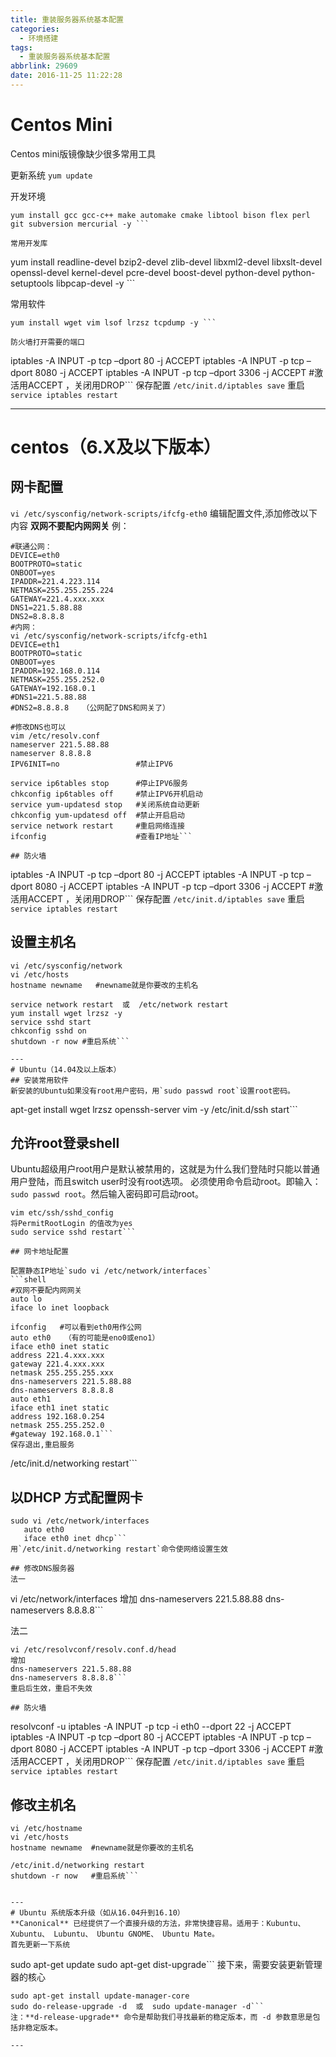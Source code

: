 ```yaml
---
title: 重装服务器系统基本配置
categories:
  - 环境搭建
tags:
  - 重装服务器系统基本配置
abbrlink: 29609
date: 2016-11-25 11:22:28
---
```


# Centos Mini
Centos mini版镜像缺少很多常用工具

更新系统 
`yum update `

开发环境 
```
yum install gcc gcc-c++ make automake cmake libtool bison flex perl git subversion mercurial -y ```

常用开发库 
```
yum install readline-devel bzip2-devel zlib-devel libxml2-devel libxslt-devel openssl-devel kernel-devel pcre-devel boost-devel python-devel python-setuptools libpcap-devel -y ```

常用软件 
```
yum install wget vim lsof lrzsz tcpdump -y ```

防火墙打开需要的端口 
```
iptables -A INPUT -p tcp –dport 80 -j ACCEPT
iptables -A INPUT -p tcp –dport 8080 -j ACCEPT 
iptables -A INPUT -p tcp –dport 3306 -j ACCEPT  #激活用ACCEPT ，关闭用DROP```
保存配置
`/etc/init.d/iptables save`
重启
`service iptables restart`

---
# centos（6.X及以下版本）
## 网卡配置
`vi /etc/sysconfig/network-scripts/ifcfg-eth0` 编辑配置文件,添加修改以下内容
**双网不要配内网网关**
例：
```
#联通公网：
DEVICE=eth0
BOOTPROTO=static
ONBOOT=yes
IPADDR=221.4.223.114
NETMASK=255.255.255.224  
GATEWAY=221.4.xxx.xxx
DNS1=221.5.88.88
DNS2=8.8.8.8
#内网：
vi /etc/sysconfig/network-scripts/ifcfg-eth1
DEVICE=eth1
BOOTPROTO=static
ONBOOT=yes
IPADDR=192.168.0.114
NETMASK=255.255.252.0  
GATEWAY=192.168.0.1
#DNS1=221.5.88.88
#DNS2=8.8.8.8   （公网配了DNS和网关了）

#修改DNS也可以
vim /etc/resolv.conf
nameserver 221.5.88.88
nameserver 8.8.8.8
IPV6INIT=no                 #禁止IPV6

service ip6tables stop      #停止IPV6服务
chkconfig ip6tables off     #禁止IPV6开机启动
service yum-updatesd stop   #关闭系统自动更新
chkconfig yum-updatesd off  #禁止开启启动
service network restart     #重启网络连接
ifconfig                    #查看IP地址```

## 防火墙
```
iptables -A INPUT -p tcp –dport 80 -j ACCEPT
iptables -A INPUT -p tcp –dport 8080 -j ACCEPT 
iptables -A INPUT -p tcp –dport 3306 -j ACCEPT  #激活用ACCEPT ，关闭用DROP```
保存配置
`/etc/init.d/iptables save`
重启
`service iptables restart`

## 设置主机名
```
vi /etc/sysconfig/network
vi /etc/hosts
hostname newname   #newname就是你要改的主机名

service network restart  或  /etc/network restart
yum install wget lrzsz -y
service sshd start
chkconfig sshd on
shutdown -r now #重启系统```

---
# Ubuntu（14.04及以上版本）
## 安装常用软件
新安装的Ubuntu如果没有root用户密码，用`sudo passwd root`设置root密码。
```
apt-get install wget lrzsz openssh-server vim -y
/etc/init.d/ssh start```

## 允许root登录shell
Ubuntu超级用户root用户是默认被禁用的，这就是为什么我们登陆时只能以普通用户登陆，而且switch user时没有root选项。
必须使用命令启动root。即输入：`sudo passwd root`。然后输入密码即可启动root。
```
vim etc/ssh/sshd_config
将PermitRootLogin 的值改为yes
sudo service sshd restart```

## 网卡地址配置

配置静态IP地址`sudo vi /etc/network/interfaces`
```shell
#双网不要配内网网关
auto lo
iface lo inet loopback

ifconfig   #可以看到eth0用作公网
auto eth0   （有的可能是eno0或eno1）
iface eth0 inet static
address 221.4.xxx.xxx
gateway 221.4.xxx.xxx
netmask 255.255.255.xxx
dns-nameservers 221.5.88.88
dns-nameservers 8.8.8.8
auto eth1
iface eth1 inet static
address 192.168.0.254
netmask 255.255.252.0
#gateway 192.168.0.1```
保存退出,重启服务
```
/etc/init.d/networking restart```

## 以DHCP 方式配置网卡
```
sudo vi /etc/network/interfaces
   auto eth0
   iface eth0 inet dhcp```
用`/etc/init.d/networking restart`命令使网络设置生效

## 修改DNS服务器
法一
```
vi /etc/network/interfaces
增加
dns-nameservers 221.5.88.88
dns-nameservers 8.8.8.8```

法二
```
vi /etc/resolvconf/resolv.conf.d/head
增加
dns-nameservers 221.5.88.88
dns-nameservers 8.8.8.8```
重启后生效，重启不失效

## 防火墙
```
resolvconf -u
iptables -A INPUT -p tcp -i eth0 --dport 22 -j ACCEPT
iptables -A INPUT -p tcp –dport 80 -j ACCEPT
iptables -A INPUT -p tcp –dport 8080 -j ACCEPT 
iptables -A INPUT -p tcp –dport 3306 -j ACCEPT  #激活用ACCEPT ，关闭用DROP```
保存配置
`/etc/init.d/iptables save`
重启
`service iptables restart`

## 修改主机名
```
vi /etc/hostname
vi /etc/hosts
hostname newname  #newname就是你要改的主机名

/etc/init.d/networking restart
shutdown -r now   #重启系统```


---
# Ubuntu 系统版本升级（如从16.04升到16.10）
**Canonical** 已经提供了一个直接升级的方法，非常快捷容易。适用于：Kubuntu、 Xubuntu、 Lubuntu、 Ubuntu GNOME、 Ubuntu Mate。
首先更新一下系统
```
sudo apt-get update
sudo apt-get dist-upgrade```
接下来，需要安装更新管理器的核心
```
sudo apt-get install update-manager-core  
sudo do-release-upgrade -d  或  sudo update-manager -d```
注：**d-release-upgrade** 命令是帮助我们寻找最新的稳定版本，而 -d 参数意思是包括非稳定版本。

---